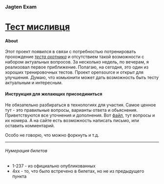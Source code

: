 ### Jagten Exam
# [Тест мисливця](https://jagtex.blogspot.com/)

#### About
Этот проект появился в связи с потребностью потренировать прохождение [_теста охотника_](https://jagtex.blogspot.com/) и отсутствием такой возможности с набором актуальных вопросов. За несколько недель, по вечерам, я реализовал первое приближение. Полагаю, на сегодня, это один из хороших тренировочных тестов. Проект opensource и открыт для улучшения. Думаю, что комьюнити может дать возможность быть тесту актуальным и интересным.

#### Инструкция для желающих присоединиться
Не обязательно разбираться в технологиях для участия. Самое ценное тут - это правильные вопросы, варианты ответа и обьяснения. Приветствуются все уточнения и дополнения. Вот [файл](https://github.com/Olezha/jagtex/blob/master/quiz/test.xml), тут вопросы и их номера. А на сайте есть возможность написать письмо, или оставить комментарий.

Особо не говорю, что можно форкнуть и т.д.

---

###### Нумерация билетов
- 1-237 - из официально опубликованных
- 4xx - то, что было встречено в билетах, но не из предыдущего пункта
